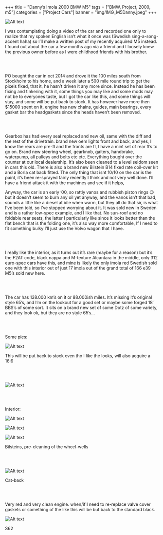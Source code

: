 +++
title = "Danny’s Imola 2000 BMW M5"
tags = ["BMW, Project, 2000, m5"]
categories = ["Project Cars"]
banner = "img/IMG_M5Danny.jpeg"
+++

![Alt text](https://e39source.com/wp-content/uploads/2017/06/M5_1.jpg)

I was contemplating doing a video of the car and recorded one only to realize that my spoken English isn’t what it once was (Swedish sing-a-song-accent haha) so I’ll make a written post of my recently acquired M5 instead. I found out about the car a few months ago via a friend and I loosely knew the previous owner before as I were childhood friends with his brother.

&nbsp;<br/><br/>

PO bought the car in oct 2014 and drove it the 100 miles south from Stockholm to his home, and a week later a 500 mile round trip to get the pixels fixed, that it, he hasn’t driven it any more since. Instead he has been fixing and tinkering with it, some things you may like and some mods may not be to everyones taste, but I got the car like this, and some things will stay, and some will be put back to stock. It has however have more then $15000 spent on it, engine has new chains, guides, main bearings, every gasket bar the headgaskets since the heads haven’t been removed.

&nbsp;<br/><br/>

Gearbox has had every seal replaced and new oil, same with the diff and the rest of the drivetrain. brand new oem lights front and back, and yes, I know the rears are pre-fl and the fronts are fl, I have a mint set of rear fl’s to go on. Brand new steering wheel, gearknob, gaiters, handbrake, waterpump, all pulleys and belts etc etc. Everything bought over the counter at our local dealership. It’s also been cleaned to a level seldom seen in cars this old. There is also a brand new Bilstein B14 fixed rate coil-over kit and a Borla cat back fitted. The only thing that isnt 10/10 on the car is the paint, it’s been re-sprayed fairly recently I think and not very well done. I’ll have a friend attack it with the machines and see if it helps,

Anyway, the car is an early ’00, so rattly vanos and rubbish piston rings 😉 but it doesn’t seem to burn any oil yet anyway, and the vanos isn’t that bad, sounds a little like a diesel at idle when warm, but they all do that sir, is what I’ve been told, so I’ve stopped worrying about it. It was sold new in Sweden and is a rather low-spec example, and I like that. No sun-roof and no foldable rear seats, the latter I particularly like since it looks better than the flat bench that is the folding one, it’s also way more comfortable, If I need to fit something bulky I’ll just use the Volvo wagon that I have.

&nbsp;<br/><br/>

I really like the interior, as it turns out it’s rare (maybe for a reason) but it’s the F2AT code, black nappa and M-texture Alcantara in the middle, only 312 euro-spec cars have this, and mine is likely the only imola red Swedish sold one with this interior out of just 17 imola out of the grand total of 166 e39 M5’s sold new here.

&nbsp;<br/><br/>

The car has 138.000 km’s on it or 88.000ish miles. It’s missing it’s original style 65’s, and I’m on the lookout for a good set or maybe some forged 18″ BBS’s of some sort. It sits on a brand new set of some Dotz of some variety, and they look ok, but they are no style 65’s…

&nbsp;<br/><br/>

Some pics:

![Alt text](https://e39source.com/wp-content/uploads/2017/06/M5_2.jpg)

This will be put back to stock even tho I like the looks, will also acquire a 16:9

&nbsp;<br/><br/>

![Alt text](https://e39source.com/wp-content/uploads/2017/06/20170614_082056.jpg)

&nbsp;<br/><br/>

Interior:

![Alt text](https://e39source.com/wp-content/uploads/2017/06/20170614_082236.jpg)

![Alt text](https://e39source.com/wp-content/uploads/2017/06/20170614_082104-2.jpg)

![Alt text](https://e39source.com/wp-content/uploads/2017/06/20170614_083525.jpg)

Bilsteins, pre-cleaning of the wheel-wells

&nbsp;<br/><br/>

![Alt text](https://e39source.com/wp-content/uploads/2017/06/20170614_083322-1.jpg)

Cat-back

&nbsp;<br/><br/>

Very red and very clean engine. when/if I need to re-replace valve cover gaskets or something of the like this will be but back to the standard black.

![Alt text](https://e39source.com/wp-content/uploads/2017/06/20170617_125210.jpg)

S62

&nbsp;<br/><br/>